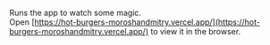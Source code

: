 Runs the app to watch some magic.<br />
Open [https://hot-burgers-moroshandmitry.vercel.app/](https://hot-burgers-moroshandmitry.vercel.app/) to view it in the browser.
